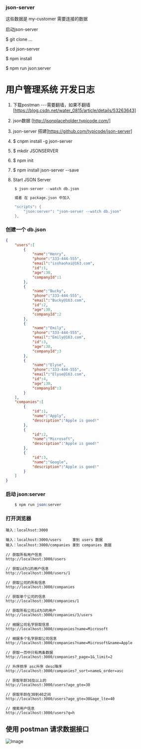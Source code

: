 ###  json-server

这些数据是 my-customer 需要连接的数据

启动json-server 

$ git clone ...

$ cd json-server

$ npm install

$ npm run json:server


###

# 用户管理系统  开发日志

#### 
1. 下载postman ---需要翻墙，如果不翻墙  [https://blog.csdn.net/water_0815/article/details/53263643]

2. json数据   [http://jsonplaceholder.typicode.com/]

3. json-server 搭建[https://github.com/typicode/json-server]

4. $  cnpm install -g json-server 

5. $  mkdir JSONSERVER

6. $  npm init 

7. $  npm install json-server --save 

8. Start JSON Server 

```s
    $ json-server --watch db.json

    或者 在 package.json 中加入

    "scripts": {
        "json:server": "json-server --watch db.json"
    },
```

### 创建一个 db.json

```json
{
    "users":[
        {
            "name":"Henry",
            "phone":"333-444-555",
            "email":"isshaohai@163.com",
            "id":1,
            "age":30,
            "companyId":1
        },
        {
            "name":"Bucky",
            "phone":"333-444-555",
            "email":"Bucky@163.com",
            "id":2,
            "age":30,
            "companyId":2
        },
        {
            "name":"Emily",
            "phone":"333-444-555",
            "email":"Emily@163.com",
            "id":3,
            "age":30,
            "companyId":3
        },
        {
            "name":"Elyse",
            "phone":"333-444-555",
            "email":"Elyse@163.com",
            "id":4,
            "age":30,
            "companyId":3
        }
    ],
    "companies":[
        {
            "id":1,
            "name":"Apply",
            "description":"Apple is good!"
        },
        {
            "id":2,
            "name":"Microsoft",
            "description":"Apple is good!"
        },
        {
            "id":3,
            "name":"Google",
            "description":"Apple is good!"
        }
    ]
}
```

### 启动 json:server

```s
    $ npm run json:server 
```


### 打开浏览器

```
输入：localhsot:3000  

输入：localhost:3000/users     拿到 users 数据
输入：localhost:3000/companies 拿到 companies 数据

// 获取所有用户信息
http://localhost:3000/users

// 获取id为1的用户信息
http://localhost:3000/users/1

// 获取公司的所有信息
http://localhost:3000/companies

// 获取单个公司的信息
http://localhost:3000/companies/1

// 获取所有公司id为3的用户
http://localhost:3000/companies/3/users

// 根据公司名字获取信息
http://localhost:3000/companies?name=Microsoft

// 根据多个名字获取公司信息
http://localhost:3000/companies?name=Microsoft&name=Apple

// 获取一页中只有两条数据
http://localhost:3000/companies?_page=1&_limit=2

// 升序排序 asc升序 desc降序
http://localhost:3000/companies?_sort=name&_order=asc

// 获取年龄30及以上的
http://localhost:3000/users?age_gte=30

// 获取年龄在30到40之间
http://localhost:3000/users?age_gte=30&age_lte=40

// 搜索用户信息
http://localhost:3000/users?q=h

```

## 使用 postman  请求数据接口 

![Image]()





